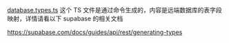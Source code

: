 [database.types.ts](database.types.ts) 这个 TS 文件是通过命令生成的，内容是远端数据库的表字段映射，详情请看以下 supabase 的相关文档

https://supabase.com/docs/guides/api/rest/generating-types